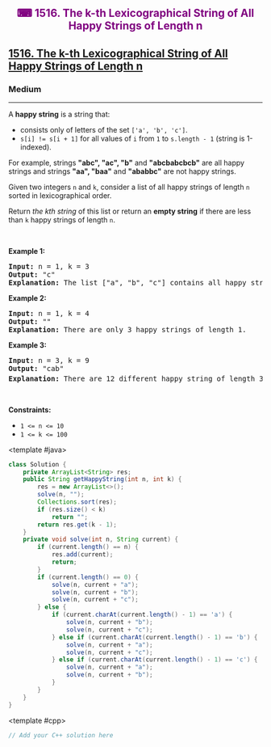 <div align = "center">
<h style = "margin-bottom: 0px; margin-top: 0px; color : purple;" align = "center" class = "header">

## ⌨ 1516. The k-th Lexicographical String of All Happy Strings of Length n

</h>
</div>

<h2><a href="https://leetcode.com/problems/the-k-th-lexicographical-string-of-all-happy-strings-of-length-n" target = "_blank">1516. The k-th Lexicographical String of All Happy Strings of Length n</a></h2><h3>Medium</h3><hr><p>A <strong>happy string</strong> is a string that:</p>

<ul>
	<li>consists only of letters of the set <code>[&#39;a&#39;, &#39;b&#39;, &#39;c&#39;]</code>.</li>
	<li><code>s[i] != s[i + 1]</code> for all values of <code>i</code> from <code>1</code> to <code>s.length - 1</code> (string is 1-indexed).</li>
</ul>

<p>For example, strings <strong>&quot;abc&quot;, &quot;ac&quot;, &quot;b&quot;</strong> and <strong>&quot;abcbabcbcb&quot;</strong> are all happy strings and strings <strong>&quot;aa&quot;, &quot;baa&quot;</strong> and <strong>&quot;ababbc&quot;</strong> are not happy strings.</p>

<p>Given two integers <code>n</code> and <code>k</code>, consider a list of all happy strings of length <code>n</code> sorted in lexicographical order.</p>

<p>Return <em>the kth string</em> of this list or return an <strong>empty string</strong> if there are less than <code>k</code> happy strings of length <code>n</code>.</p>

<p>&nbsp;</p>
<p><strong class="example">Example 1:</strong></p>

<pre>
<strong>Input:</strong> n = 1, k = 3
<strong>Output:</strong> &quot;c&quot;
<strong>Explanation:</strong> The list [&quot;a&quot;, &quot;b&quot;, &quot;c&quot;] contains all happy strings of length 1. The third string is &quot;c&quot;.
</pre>

<p><strong class="example">Example 2:</strong></p>

<pre>
<strong>Input:</strong> n = 1, k = 4
<strong>Output:</strong> &quot;&quot;
<strong>Explanation:</strong> There are only 3 happy strings of length 1.
</pre>

<p><strong class="example">Example 3:</strong></p>

<pre>
<strong>Input:</strong> n = 3, k = 9
<strong>Output:</strong> &quot;cab&quot;
<strong>Explanation:</strong> There are 12 different happy string of length 3 [&quot;aba&quot;, &quot;abc&quot;, &quot;aca&quot;, &quot;acb&quot;, &quot;bab&quot;, &quot;bac&quot;, &quot;bca&quot;, &quot;bcb&quot;, &quot;cab&quot;, &quot;cac&quot;, &quot;cba&quot;, &quot;cbc&quot;]. You will find the 9<sup>th</sup> string = &quot;cab&quot;
</pre>

<p>&nbsp;</p>
<p><strong>Constraints:</strong></p>

<ul>
	<li><code>1 &lt;= n &lt;= 10</code></li>
	<li><code>1 &lt;= k &lt;= 100</code></li>
</ul>

<CodeTabs :languages="[ { name: 'C++', slot: 'cpp' }, { name: 'Java', slot: 'java' } ]">

<template #java>

```java
class Solution {
    private ArrayList<String> res;
    public String getHappyString(int n, int k) {
        res = new ArrayList<>();
        solve(n, "");
        Collections.sort(res);
        if (res.size() < k)
            return "";
        return res.get(k - 1);
    }
    private void solve(int n, String current) {
        if (current.length() == n) {
            res.add(current);
            return;
        }
        if (current.length() == 0) {
            solve(n, current + "a");
            solve(n, current + "b");
            solve(n, current + "c");
        } else {
            if (current.charAt(current.length() - 1) == 'a') {
                solve(n, current + "b");
                solve(n, current + "c");
            } else if (current.charAt(current.length() - 1) == 'b') {
                solve(n, current + "a");
                solve(n, current + "c");
            } else if (current.charAt(current.length() - 1) == 'c') {
                solve(n, current + "a");
                solve(n, current + "b");
            }
        }
    }
}
```

</template>

<template #cpp>

```cpp
// Add your C++ solution here
```

</template>

</CodeTabs>
